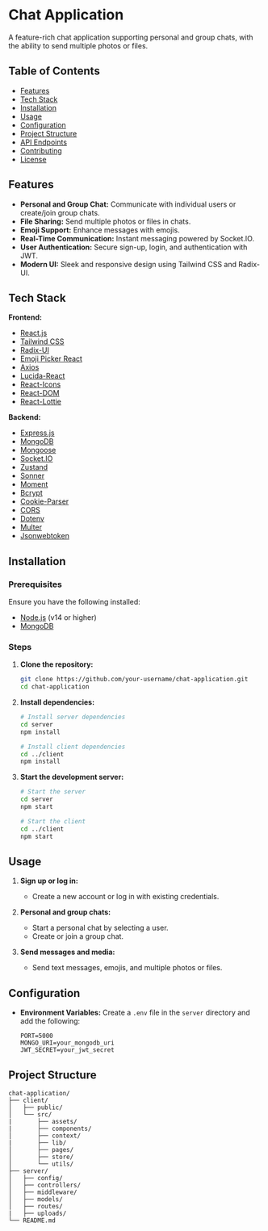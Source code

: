 # Chat Application

A feature-rich chat application supporting personal and group chats, with the ability to send multiple photos or files.

## Table of Contents

- [Features](#features)
- [Tech Stack](#tech-stack)
- [Installation](#installation)
- [Usage](#usage)
- [Configuration](#configuration)
- [Project Structure](#project-structure)
- [API Endpoints](#api-endpoints)
- [Contributing](#contributing)
- [License](#license)

## Features

- **Personal and Group Chat:** Communicate with individual users or create/join group chats.
- **File Sharing:** Send multiple photos or files in chats.
- **Emoji Support:** Enhance messages with emojis.
- **Real-Time Communication:** Instant messaging powered by Socket.IO.
- **User Authentication:** Secure sign-up, login, and authentication with JWT.
- **Modern UI:** Sleek and responsive design using Tailwind CSS and Radix-UI.

## Tech Stack

**Frontend:**
- [React.js](https://reactjs.org/)
- [Tailwind CSS](https://tailwindcss.com/)
- [Radix-UI](https://radix-ui.com/)
- [Emoji Picker React](https://github.com/ealush/emoji-picker-react)
- [Axios](https://axios-http.com/)
- [Lucida-React](https://lucida-react.js.org/)
- [React-Icons](https://react-icons.github.io/react-icons/)
- [React-DOM](https://reactjs.org/docs/react-dom.html)
- [React-Lottie](https://github.com/chenqingspring/react-lottie)

**Backend:**
- [Express.js](https://expressjs.com/)
- [MongoDB](https://www.mongodb.com/)
- [Mongoose](https://mongoosejs.com/)
- [Socket.IO](https://socket.io/)
- [Zustand](https://zustand.surge.sh/)
- [Sonner](https://sonner.app/)
- [Moment](https://momentjs.com/)
- [Bcrypt](https://github.com/kelektiv/node.bcrypt.js/)
- [Cookie-Parser](https://www.npmjs.com/package/cookie-parser)
- [CORS](https://www.npmjs.com/package/cors)
- [Dotenv](https://github.com/motdotla/dotenv)
- [Multer](https://github.com/expressjs/multer)
- [Jsonwebtoken](https://github.com/auth0/node-jsonwebtoken)

## Installation

### Prerequisites

Ensure you have the following installed:
- [Node.js](https://nodejs.org/) (v14 or higher)
- [MongoDB](https://www.mongodb.com/)

### Steps

1. **Clone the repository:**
    ```sh
    git clone https://github.com/your-username/chat-application.git
    cd chat-application
    ```

2. **Install dependencies:**
    ```sh
    # Install server dependencies
    cd server
    npm install

    # Install client dependencies
    cd ../client
    npm install
    ```

3. **Start the development server:**
    ```sh
    # Start the server
    cd server
    npm start

    # Start the client
    cd ../client
    npm start
    ```

## Usage

1. **Sign up or log in:**
    - Create a new account or log in with existing credentials.

2. **Personal and group chats:**
    - Start a personal chat by selecting a user.
    - Create or join a group chat.

3. **Send messages and media:**
    - Send text messages, emojis, and multiple photos or files.

## Configuration

- **Environment Variables:**
  Create a `.env` file in the `server` directory and add the following:
    ```env
    PORT=5000
    MONGO_URI=your_mongodb_uri
    JWT_SECRET=your_jwt_secret
    ```

## Project Structure

```plaintext
chat-application/
├── client/                   
│   ├── public/              
│   └── src/
|       ├── assets/
|       ├── components/         
│       ├── context/
|       ├── lib/ 
│       ├── pages/           
│       ├── store/          
│       └── utils/            
├── server/                
│   ├── config/               
│   ├── controllers/          
│   ├── middleware/          
│   ├── models/              
│   ├── routes/
|   ├── uploads/                          
└── README.md                 
